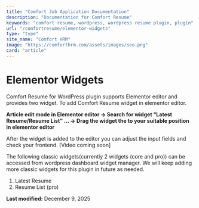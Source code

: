 ```yaml
---
title: "Comfort Job Application Documentation"
description: "Documentation for Comfort Resume"
keywords: "comfort resume, wordpress, wordpress resume plugin, plugin"
url: "/comfortresume/elementor-widgets"
type: "type"
site_name: "Comfort HRM"
image: "https://comforthrm.com/assets/images/seo.png"
card: "article"
---
```

# Elementor Widgets

Comfort Resume for WordPress plugin supports Elementor editor and provides two widget. To add Comfort Resume widget in elementor editor.

**Article edit mode in Elementor editor -> Search for widget “Latest Resume/Resume List” … -> Drag the widget the to your suitable position in elementor editor**


After the widget is added to the editor you can adjust the input fields and check your frontend.
\[Video coming soon\]

The following classic widgets(currently 2 widgets (core and pro)) can be accessed from wordpress dashboard widget manager. We will keep adding more classic widgets for this plugin in future as needed.

1.  Latest Resume
2.  Resume List (pro)

**Last modified:** December 9, 2025